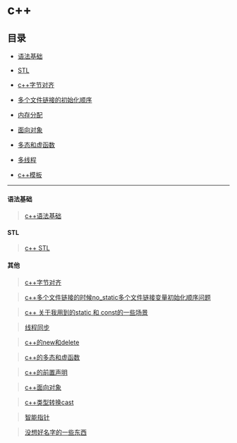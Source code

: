 # c++ 

## 目录

* [语法基础](#语法基础)

* [STL](#STL)

* [c++字节对齐](#c++字节对齐)

* [多个文件链接的初始化顺序](#多个文件链接的初始化顺序)

* [内存分配](#内存分配)

* [面向对象](#面向对象)

* [多态和虚函数](#多态和虚函数)

* [多线程](#多线程)

* [c++模板](#c++模板)

---

#### 语法基础

> [c++语法基础](./C++学习.md)

#### STL

> [c++ STL](./C++STL.md)


#### 其他

> [c++字节对齐](./C++字节对齐.md)

> [c++多个文件链接的时候no_static多个文件链接变量初始化顺序问题](./c++多个文件链接初始化顺序问题.md)

> [c++ 关于我用到的static 和 const的一些场景](./c++类中使用static和const.md)

> [线程同步](./线程同步.md)

> [c++的new和delete](./c++的new和delete.md)

> [c++的多态和虚函数](./c++的多态和虚函数.md)

> [c++的前置声明](./c++的前置声明.md)

> [c++面向对象](./c++面向对象.md)

> [c++类型转换cast](./c++类中使用static和const.md)

> [智能指针](./c++智能指针.md)

> [没想好名字的一些东西](./c++其他.md)